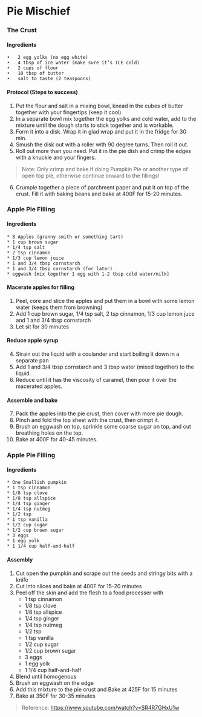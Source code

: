 # Pie Mischief

### The Crust

#### Ingredients
```
•	2 egg yolks (no egg white)
•	4 tbsp of ice water (make sure it’s ICE cold)
•	2 cups of flour
•	10 tbsp of butter
•	salt to taste (2 teaspoons)
```

#### Protocol (Steps to success)
1.	Put the flour and salt in a mixing bowl, knead in the cubes of butter together with your fingertips (keep it cool)
2.	In a separate bowl mix together the egg yolks and cold water, add to the mixture until the dough starts to stick together and is workable.  
3.	Form it into a disk.  Wrap it in glad wrap and put it in the fridge for 30 min.  
4.	Smush the disk out with a roller with 90 degree turns.  Then roll it out.
5.	Roll out more than you need.  Put it in the pie dish and crimp the edges with a knuckle and your fingers.  

> Note: Only crimp and bake if doing Pumpkin Pie or another type of open top pie, otherwise continue onward to the fillings!

6.	Crumple together a piece of parchment paper and put it on top of the crust.  Fill it with baking beans and bake at 400F for 15-20 minutes.  



### Apple Pie Filling

#### Ingredients
    * 8 Apples (granny smith or something tart)
    * 1 cup brown sugar
    * 1/4 tsp salt
    * 2 tsp cinnamon
    * 1/3 cup lemon juice
    * 1 and 3/4 tbsp cornstarch
    * 1 and 3/4 tbsp cornstarch (for later)
    * eggwash [mix together 1 egg with 1-2 tbsp cold water/milk]


#### Macerate apples for filling
1. Peel, core and slice the apples and put them in a bowl with some lemon water (keeps them from browning)
2. Add 1 cup brown sugar, 1/4 tsp salt, 2 tsp cinnamon, 1/3 cup lemon juce and 1 and 3/4 tbsp cornstarch
3. Let sit for 30 minutes

#### Reduce apple syrup
4. Strain out the liquid with a coulander and start boiling it down in a separate pan
5. Add 1 and 3/4 tbsp cornstarch and 3 tbsp water (mixed together) to the liquid.  
6. Reduce until it has the viscosity of caramel, then pour it over the macerated apples.  

#### Assemble and bake
7. Pack the apples into the pie crust, then cover with more pie dough.  
8. Pinch and fold the top sheet with the crust, then crimpt it.  
9. Brush an eggwash on top, sprinkle some coarse sugar on top, and cut breathing holes on the top.
10. Bake at 400F for 40-45 minutes.  


### Apple Pie Filling

#### Ingredients
    * One Smallish pumpkin
    * 1 tsp cinnamon
    * 1/8 tsp clove
    * 1/8 tsp allspice
    * 1/4 tsp ginger
    * 1/4 tsp nutmeg
    * 1/2 tsp
    * 1 tsp vanilla
    * 1/2 cup sugar
    * 1/2 cup brown sugar
    * 3 eggs
    * 1 egg yolk
    * 1 1/4 cup half-and-half

#### Assembly
1. Cut open the pumpkin and scrape out the seeds and stringy bits with a knife
2. Cut into slices and bake at 400F for 15-20 minutes
3. Peel off the skin and add the flesh to a food processer with 
      - 1 tsp cinnamon
      - 1/8 tsp clove
      - 1/8 tsp allspice
      - 1/4 tsp ginger
      - 1/4 tsp nutmeg
      - 1/2 tsp
      - 1 tsp vanilla
      - 1/2 cup sugar
      - 1/2 cup brown sugar
      - 3 eggs
      - 1 egg yolk
      - 1 1/4 cup half-and-half
4. Blend until homogenous
5. Brush an eggwash on the edge
6. Add this mixture to the pie crust and Bake at 425F for 15 minutes
7. Bake at 350F for 30-35 minutes

> Reference: https://www.youtube.com/watch?v=SR4R7GHxU1w
